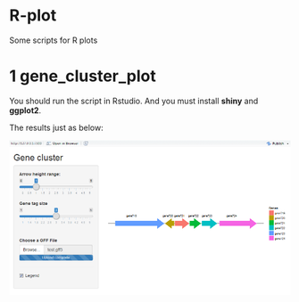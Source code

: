 # R-plot

Some scripts for R plots

# 1 gene_cluster_plot
You should run the script in Rstudio. And you must install **shiny** and **ggplot2**.

The results just as below:

![genecluster](/Images/gene_cluster_shot.png)
